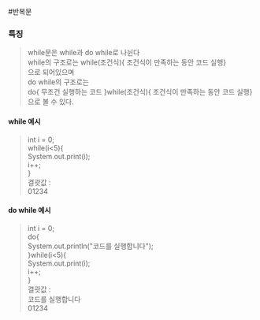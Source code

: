 #반복문

### 특징
> while문은 while과 do while로 나뉜다  
> while의 구조로는 while(조건식){ 조건식이 만족하는 동안 코드 실행}  
> 으로 되어있으며  
> do while의 구조로는  
> do{ 무조건 실행하는 코드 }while(조건식){ 조건식이 만족하는 동안 코드 실행}  
> 으로 볼 수 있다.

#### while 예시
> int i = 0;  
> while(i<5){  
>  System.out.print(i);  
>  i++;  
> }  
> 결괏값 :  
> 01234  

#### do while 예시
> int i = 0;  
> do{  
>   System.out.println("코드를 실행합니다");  
> }while(i<5){  
>  System.out.print(i);  
>  i++;  
> }  
> 결괏값 :  
> 코드를 실행합니다  
> 01234  


